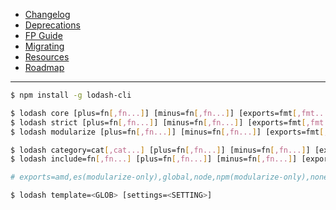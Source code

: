- [Changelog](https://github.com/lodash/lodash/wiki/Changelog)
- [Deprecations](https://github.com/lodash/lodash/wiki/Deprecations)
- [FP Guide](https://github.com/lodash/lodash/wiki/FP-Guide)
- [Migrating](https://github.com/lodash/lodash/wiki/Migrating)
- [Resources](https://github.com/lodash/lodash/wiki/Resources)
- [Roadmap](https://github.com/lodash/lodash/wiki/Roadmap)

---

```sh
$ npm install -g lodash-cli
```

```sh
$ lodash core [plus=fn[,fn...]] [minus=fn[,fn...]] [exports=fmt[,fmt...]]
$ lodash strict [plus=fn[,fn...]] [minus=fn[,fn...]] [exports=fmt[,fmt...]]
$ lodash modularize [plus=fn[,fn...]] [minus=fn[,fn...]] [exports=fmt[,fmt...]]

$ lodash category=cat[,cat...] [plus=fn[,fn...]] [minus=fn[,fn...]] [exports=fmt[,fmt...]]
$ lodash include=fn[,fn...] [plus=fn[,fn...]] [minus=fn[,fn...]] [exports=fmt[,fmt...]]

# exports=amd,es(modularize-only),global,node,npm(modularize-only),none,umd
```

```sh
$ lodash template=<GLOB> [settings=<SETTING>]
```
